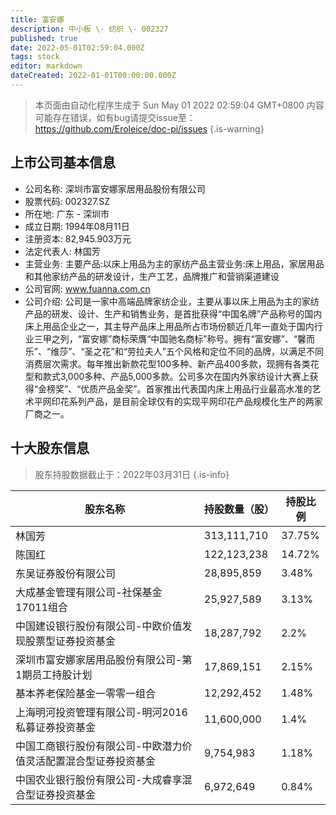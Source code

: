 ```yaml
---
title: 富安娜
description: 中小板 \- 纺织 \- 002327
published: true
date: 2022-05-01T02:59:04.000Z
tags: stock
editor: markdown
dateCreated: 2022-01-01T00:00:00.000Z
---
```


> 本页面由自动化程序生成于 Sun May 01 2022 02:59:04 GMT+0800
> 内容可能存在错误，如有bug请提交issue至：https://github.com/Eroleice/doc-pi/issues
{.is-warning}

## 上市公司基本信息
- 公司名称: 深圳市富安娜家居用品股份有限公司
- 股票代码: 002327.SZ
- 所在地: 广东 - 深圳市
- 成立日期: 1994年08月11日
- 注册资本: 82,945.903万元
- 法定代表人: 林国芳
- 主营业务: 主要产品:以床上用品为主的家纺产品主营业务:床上用品，家居用品和其他家纺产品的研发设计，生产工艺，品牌推广和营销渠道建设
- 公司官网: www.fuanna.com.cn
- 公司介绍: 公司是一家中高端品牌家纺企业，主要从事以床上用品为主的家纺产品的研发、设计、生产和销售业务，是首批获得“中国名牌”产品称号的国内床上用品企业之一，其主导产品床上用品所占市场份额近几年一直处于国内行业三甲之列，“富安娜”商标荣膺“中国驰名商标”称号。拥有“富安娜”、“馨而乐”、“维莎”、“圣之花”和“劳拉夫人”五个风格和定位不同的品牌，以满足不同消费层次需求。每年推出新款花型100多种、新产品400多款，现拥有各类花型和款式3,000多种、产品5,000多款。公司多次在国内外家纺设计大赛上获得“金榜奖”、“优质产品金奖”。首家推出代表国内床上用品行业最高水准的艺术平网印花系列产品，是目前全球仅有的实现平网印花产品规模化生产的两家厂商之一。


## 十大股东信息
> 股东持股数据截止于：2022年03月31日
{.is-info}

| 股东名称 | 持股数量（股） | 持股比例 |
| --- | --- | --- |
| 林国芳 | 313,111,710 | 37.75% |
| 陈国红 | 122,123,238 | 14.72% |
| 东吴证券股份有限公司 | 28,895,859 | 3.48% |
| 大成基金管理有限公司-社保基金17011组合 | 25,927,589 | 3.13% |
| 中国建设银行股份有限公司-中欧价值发现股票型证券投资基金 | 18,287,792 | 2.2% |
| 深圳市富安娜家居用品股份有限公司-第1期员工持股计划 | 17,869,151 | 2.15% |
| 基本养老保险基金一零零一组合 | 12,292,452 | 1.48% |
| 上海明河投资管理有限公司-明河2016私募证券投资基金 | 11,600,000 | 1.4% |
| 中国工商银行股份有限公司-中欧潜力价值灵活配置混合型证券投资基金 | 9,754,983 | 1.18% |
| 中国农业银行股份有限公司-大成睿享混合型证券投资基金 | 6,972,649 | 0.84% |




